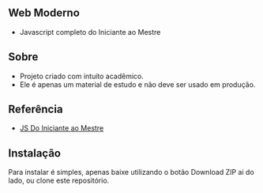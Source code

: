 ## Web Moderno
* Javascript completo do Iniciante ao Mestre

## Sobre

* Projeto criado com intuito acadêmico.
* Ele é apenas um material de estudo e não deve ser usado em produção.

## Referência
* [ JS Do Iniciante ao Mestre](https://www.udemy.com/javascript-completo-2018-do-iniciante-ao-mestre/)

## Instalação

Para instalar é simples, apenas baixe utilizando o botão Download ZIP ai do lado, ou clone este repositório.

